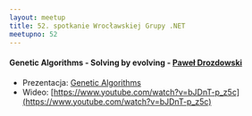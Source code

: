 ```yaml
---
layout: meetup
title: 52. spotkanie Wrocławskiej Grupy .NET
meetupno: 52
---
```


#### Genetic Algorithms - Solving by evolving - [Paweł Drozdowski]()
* Prezentacja: [Genetic Algorithms]({{BASE_PATH}}/assets/GeneticAlgorithms.pptx)
* Wideo: [https://www.youtube.com/watch?v=bJDnT-p_z5c](https://www.youtube.com/watch?v=bJDnT-p_z5c)
